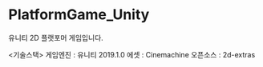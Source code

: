 # PlatformGame_Unity
유니티 2D 플랫포머 게임입니다.

<기술스택>
게임엔진 : 유니티 2019.1.0
에셋 : Cinemachine
오픈소스 : 2d-extras
